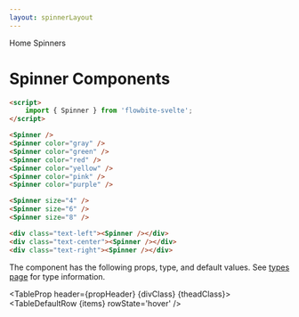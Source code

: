 ```yaml
---
layout: spinnerLayout
---
```


<script>
  import Htwo from '../utils/Htwo.svelte'
  import ExampleDiv from '../utils/ExampleDiv.svelte'
  import TableProp from '../utils/TableProp.svelte'
  import TableDefaultRow from '../utils/TableDefaultRow.svelte'
  import { Spinner, Breadcrumb, BreadcrumbItem } from '$lib/index'
  import { Home } from 'svelte-heros';
  import componentProps from '../props/Spinner.json'
  // Props table
  let items = componentProps.props
	let propHeader = ['Name', 'Type', 'Default']
	
	let divClass='w-full relative overflow-x-auto shadow-md sm:rounded-lg py-4'
  let theadClass ='text-xs text-gray-700 uppercase bg-gray-50 dark:bg-gray-700 dark:text-white'
</script>

<Breadcrumb>
  <BreadcrumbItem href="/" icon={Home} variation="solid">Home</BreadcrumbItem>
  <BreadcrumbItem>Spinners</BreadcrumbItem>
</Breadcrumb>

<h1 class="text-3xl w-full dark:text-white py-8">Spinner Components</h1>

```html
<script>
	import { Spinner } from 'flowbite-svelte';
</script>
```

<Htwo label="Colors" />

<ExampleDiv>
<Spinner />
<Spinner color="gray" />
<Spinner color="green" />
<Spinner color="red" />
<Spinner color="yellow" />
<Spinner color="pink" />
<Spinner color="purple" />
</ExampleDiv>

```html
<Spinner />
<Spinner color="gray" />
<Spinner color="green" />
<Spinner color="red" />
<Spinner color="yellow" />
<Spinner color="pink" />
<Spinner color="purple" />
```

<Htwo label="Sizes" />

<ExampleDiv>
<Spinner size={4} />
<Spinner size={6} />
<Spinner size={8} />
</ExampleDiv>

```html
<Spinner size="4" />
<Spinner size="6" />
<Spinner size="8" />
```

<Htwo label="Alignment" />

<ExampleDiv>
<div class="text-left"><Spinner/></div>
<div class="text-center"><Spinner/></div>
<div class="text-right"><Spinner/></div>
</ExampleDiv>

```html
<div class="text-left"><Spinner /></div>
<div class="text-center"><Spinner /></div>
<div class="text-right"><Spinner /></div>
```

<Htwo label="Props" />

<p>The component has the following props, type, and default values. See <a href="/pages/types">types 
 page</a> for type information.</p>

<TableProp header={propHeader} {divClass} {theadClass}>
  <TableDefaultRow {items} rowState='hover' />
</TableProp>
